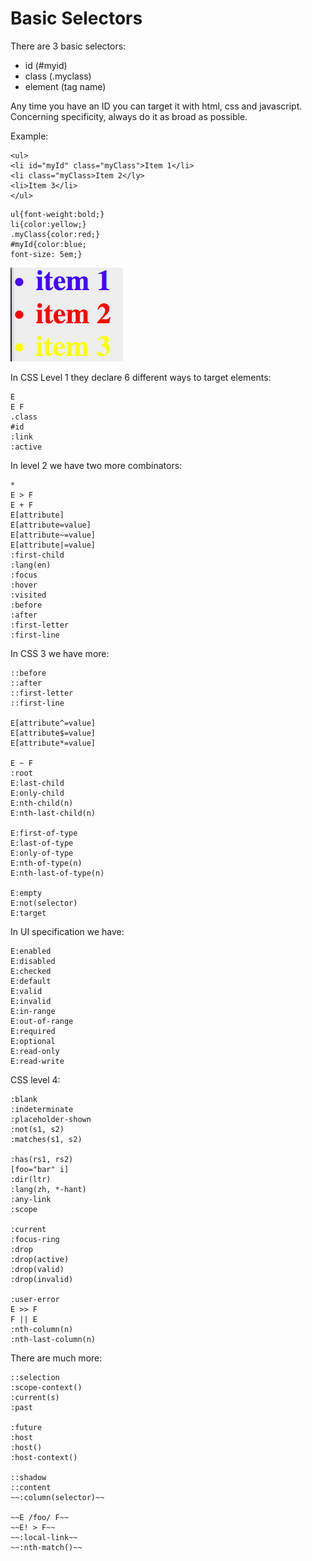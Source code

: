 # Basic Selectors 

There are 3 basic selectors:

* id (#myid)
* class (.myclass)
* element (tag name)

Any time you have an ID you can target it with html, css and javascript. Concerning specificity, always do it as broad as possible. 

Example:

```
<ul>
<li id="myId" class="myClass">Item 1</li>
<li class="myClass>Item 2</ly>
<li>Item 3</li>
</ul>
```

```
ul{font-weight:bold;}
li{color:yellow;}
.myClass{color:red;}
#myId{color:blue;
font-size: 5em;}
```
![my image name](./coloredItems.png)

In CSS Level 1 they declare 6 different ways to target elements:

```
E
E F
.class
#id
:link
:active
```

In level 2 we have two more combinators:
```
*
E > F
E + F
E[attribute]
E[attribute=value]
E[attribute~=value]
E[attribute|=value]
:first-child
:lang(en)
:focus
:hover
:visited
:before
:after
:first-letter
:first-line
```
In CSS 3 we have more:

```
::before
::after
::first-letter
::first-line

E[attribute^=value]
E[attribute$=value]
E[attribute*=value]

E ~ F
:root
E:last-child
E:only-child
E:nth-child(n)
E:nth-last-child(n)

E:first-of-type
E:last-of-type
E:only-of-type
E:nth-of-type(n)
E:nth-last-of-type(n)

E:empty
E:not(selector)
E:target
```
In UI specification we have:
```
E:enabled
E:disabled
E:checked
E:default
E:valid
E:invalid
E:in-range
E:out-of-range
E:required
E:optional
E:read-only
E:read-write
```
CSS level 4:
```
:blank
:indeterminate
:placeholder-shown
:not(s1, s2)
:matches(s1, s2)

:has(rs1, rs2)
[foo="bar" i]
:dir(ltr)
:lang(zh, *-hant)
:any-link
:scope

:current
:focus-ring
:drop
:drop(active)
:drop(valid)
:drop(invalid)

:user-error
E >> F
F || E
:nth-column(n)
:nth-last-column(n)
```
There are much more:
```
::selection
:scope-context()
:current(s)
:past

:future
:host
:host()
:host-context()

::shadow
::content
~~:column(selector)~~

~~E /foo/ F~~
~~E! > F~~
~~:local-link~~
~~:nth-match()~~
```






